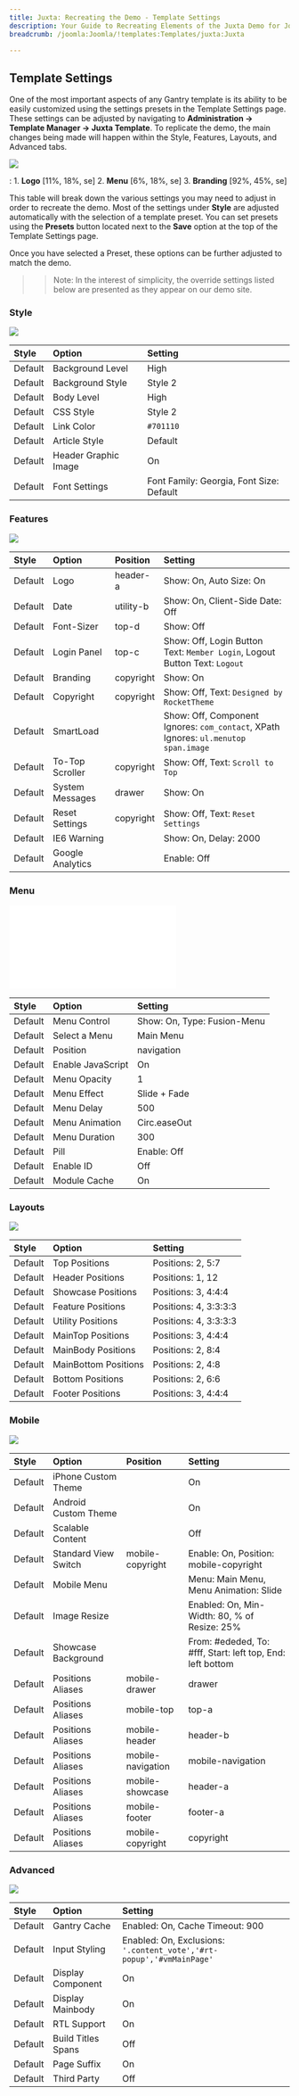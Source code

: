 ```yaml
---
title: Juxta: Recreating the Demo - Template Settings
description: Your Guide to Recreating Elements of the Juxta Demo for Joomla
breadcrumb: /joomla:Joomla/!templates:Templates/juxta:Juxta

---
```


Template Settings
-----
One of the most important aspects of any Gantry template is its ability to be easily customized using the settings presets in the Template Settings page. These settings can be adjusted by navigating to **Administration -> Template Manager -> Juxta Template**. To replicate the demo, the main changes being made will happen within the Style, Features, Layouts, and Advanced tabs. 

![][Juxta2]

:   1. **Logo** [11%, 18%, se]
    2. **Menu** [6%, 18%, se]
    3. **Branding** [92%, 45%, se]

This table will break down the various settings you may need to adjust in order to recreate the demo. Most of the settings under **Style** are adjusted automatically with the selection of a template preset. You can set presets using the **Presets** button located next to the **Save** option at the top of the Template Settings page.

Once you have selected a Preset, these options can be further adjusted to match the demo.

>> Note: In the interest of simplicity, the override settings listed below are presented as they appear on our demo site.

### Style

![][styles]

| Style   | Option               | Setting                                  |
| :------ | :---------------     | :--------------------------------------  |
| Default | Background Level     | High                                     |
| Default | Background Style     | Style 2                                  |
| Default | Body Level           | High                                     |
| Default | CSS Style            | Style 2                                  |
| Default | Link Color           | `#701110`                                |
| Default | Article Style        | Default                                  |
| Default | Header Graphic Image | On                                       |
| Default | Font Settings        | Font Family: Georgia, Font Size: Default |

### Features

![][features]

| Style       | Option           | Position    | Setting                                                                             |
| :---------- | :----------      | :---------- | :----------                                                                         |
| Default     | Logo             | header-a    | Show: On, Auto Size: On                                                             |
| Default     | Date             | utility-b   | Show: On, Client-Side Date: Off                                                     |
| Default     | Font-Sizer       | top-d       | Show: Off                                                                           |
| Default     | Login Panel      | top-c       | Show: Off, Login Button Text: `Member Login`, Logout Button Text: `Logout`          |
| Default     | Branding         | copyright   | Show: On                                                                            |
| Default     | Copyright        | copyright   | Show: Off, Text: `Designed by RocketTheme`                                          |
| Default     | SmartLoad        |             | Show: Off, Component Ignores: `com_contact`, XPath Ignores: `ul.menutop span.image` |
| Default     | To-Top Scroller  | copyright   | Show: Off, Text: `Scroll to Top`                                                    |
| Default     | System Messages  | drawer      | Show: On                                                                            |
| Default     | Reset Settings   | copyright   | Show: Off, Text: `Reset Settings`                                                   |
| Default     | IE6 Warning      |             | Show: On, Delay: 2000                                                               |
| Default     | Google Analytics |             | Enable: Off                                                                         |


### Menu

![][menu]

| Style       | Option            | Setting                     |
| :---------- | :----------       | :----------                 |
| Default     | Menu Control      | Show: On, Type: Fusion-Menu |
| Default     | Select a Menu     | Main Menu                   |
| Default     | Position          | navigation                  |
| Default     | Enable JavaScript | On                          |
| Default     | Menu Opacity      | 1                           |
| Default     | Menu Effect       | Slide + Fade                |
| Default     | Menu Delay        | 500                         |
| Default     | Menu Animation    | Circ.easeOut                |
| Default     | Menu Duration     | 300                         |
| Default     | Pill              | Enable: Off                 |
| Default     | Enable ID         | Off                         |
| Default     | Module Cache      | On                          |

### Layouts

![][layouts]

| Style       | Option               | Setting               |
| :---------- | :----------          | :----------           |
| Default     | Top Positions        | Positions: 2, 5:7     |
| Default     | Header Positions     | Positions: 1, 12      |
| Default     | Showcase Positions   | Positions: 3, 4:4:4   |
| Default     | Feature Positions    | Positions: 4, 3:3:3:3 |
| Default     | Utility Positions    | Positions: 4, 3:3:3:3 |
| Default     | MainTop Positions    | Positions: 3, 4:4:4   |
| Default     | MainBody Positions   | Positions: 2, 8:4     |
| Default     | MainBottom Positions | Positions: 2, 4:8     |
| Default     | Bottom Positions     | Positions: 2, 6:6     |
| Default     | Footer Positions     | Positions: 3, 4:4:4   |

### Mobile

![][mobile]

| Style       | Option               | Position          | Setting                                                    |
| :---------- | :----------          | :----------       | :----------                                                |
| Default     | iPhone Custom Theme  |                   | On                                                         |
| Default     | Android Custom Theme |                   | On                                                         |
| Default     | Scalable Content     |                   | Off                                                        |
| Default     | Standard View Switch | mobile-copyright  | Enable: On, Position: mobile-copyright                     |
| Default     | Mobile Menu          |                   | Menu: Main Menu, Menu Animation: Slide                     |
| Default     | Image Resize         |                   | Enabled: On, Min-Width: 80, % of Resize: 25%               |
| Default     | Showcase Background  |                   | From: #ededed, To: #fff, Start: left top, End: left bottom |
| Default     | Positions Aliases    | mobile-drawer     | drawer                                                     |
| Default     | Positions Aliases    | mobile-top        | top-a                                                      |
| Default     | Positions Aliases    | mobile-header     | header-b                                                   |
| Default     | Positions Aliases    | mobile-navigation | mobile-navigation                                          |
| Default     | Positions Aliases    | mobile-showcase   | header-a                                                   |
| Default     | Positions Aliases    | mobile-footer     | footer-a                                                   |
| Default     | Positions Aliases    | mobile-copyright  | copyright                                                  |

### Advanced

![][advanced]

| Style   | Option             | Setting                                                              |  
| :------ | :----------------- | :------------------------------------------------------------------- |  
| Default | Gantry Cache       | Enabled: On, Cache Timeout: 900                                      |  
| Default | Input Styling      | Enabled: On, Exclusions: `'.content_vote','#rt-popup','#vmMainPage'` |  
| Default | Display Component  | On                                                                   |  
| Default | Display Mainbody   | On                                                                   |  
| Default | RTL Support        | On                                                                   |  
| Default | Build Titles Spans | Off                                                                  |  
| Default | Page Suffix        | On                                                                   |  
| Default | Third Party        | Off                                                                  |  

[demo25]: assets/juxta.jpg
[menu]: ../../start/menu.md
[Style]: http://docs.gantry.org/gantry4/configure
[Juxta2]: assets/juxta2.jpeg
[styles]: assets/setstyle.jpeg
[features]: assets/setfeatures.jpeg
[menu]: assets/setmenu.jpeg
[layouts]: assets/setlayouts.jpeg
[mobile]: assets/setmobile.jpeg
[advanced]: assets/setadvanced.jpeg
